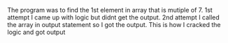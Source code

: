 The program was to find the 1st element in array that is mutiple of 7.
1st attempt I came up with logic but didnt get the output.
2nd attempt I called the array in output statement so I got the output.
This is how I cracked the logic and got output
